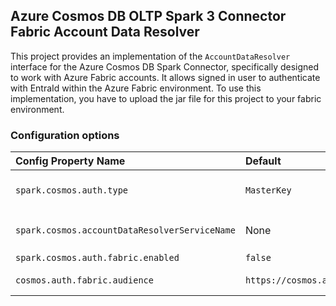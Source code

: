 ## Azure Cosmos DB OLTP Spark 3 Connector Fabric Account Data Resolver

This project provides an implementation of the `AccountDataResolver` interface for the Azure Cosmos DB Spark Connector, specifically designed to work with Azure Fabric accounts. 
It allows signed in user to authenticate with EntraId within the Azure Fabric environment. To use this implementation, you have to upload the jar file for this project to your fabric environment.  

### Configuration options

| Config Property Name                          | Default                               | Description                                                                                                                                                |
|:----------------------------------------------|:--------------------------------------|:-----------------------------------------------------------------------------------------------------------------------------------------------------------|
| `spark.cosmos.auth.type`                      | `MasterKey`                           | Set this value to `AccessToken` to enable AAD / Microsoft Entra ID authentication via access tokens from your custom `AccountDataResolver` implementation. |
| `spark.cosmos.accountDataResolverServiceName` | None                                  | Set this value to `com.azure.cosmos.spark.fabric.FabricAccountDataResolver` to use this implementation of the `AccountDataResolver`                        |
| `spark.cosmos.auth.fabric.enabled`            | `false`                               | Set this value to `true`.                                                                                                                                  |
| `cosmos.auth.fabric.audience`                 | `https://cosmos.azure.com/.default`   | Set this value to change the audience used to obtain the Entra Id token.                                                                                   |

